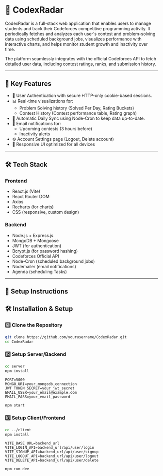# 🚀 CodexRadar

CodexRadar is a full-stack web application that enables users to manage students and track their Codeforces competitive programming activity. It periodically fetches and analyzes each user's contest and problem-solving data using scheduled background jobs, visualizes performance with interactive charts, and helps monitor student growth and inactivity over time.

The platform seamlessly integrates with the official Codeforces API to fetch detailed user data, including contest ratings, ranks, and submission history.

---

## 📌 Key Features

- 🔐 User Authentication with secure HTTP-only cookie-based sessions.
- 📊 Real-time visualizations for:
  - Problem Solving history (Solved Per Day, Rating Buckets)
  - Contest History (Contest performance table, Rating graph)
- 🔄 Automatic Daily Sync using Node-Cron to keep data up-to-date.
- 📧 Email notifications for:
  - Upcoming contests (3 hours before)
  - Inactivity alerts
- ⚙️ Account Settings page (Logout, Delete account)
- 📱 Responsive UI optimized for all devices

---

## 🛠️ Tech Stack

### Frontend
- React.js (Vite)
- React Router DOM
- Axios
- Recharts (for charts)
- CSS (responsive, custom design)

### Backend
- Node.js + Express.js
- MongoDB + Mongoose
- JWT (for authentication)
- Bcrypt.js (for password hashing)
- Codeforces Official API
- Node-Cron (scheduled background jobs)
- Nodemailer (email notifications)
- Agenda (scheduling Tasks)
---


## 🔧 Setup Instructions

## 🛠️ Installation & Setup
### 1️⃣ Clone the Repository
```sh
git clone https://github.com/yourusername/CodexRadar.git
cd CodexRadar
```

### 2️⃣ Setup Server/Backend
```sh
cd server
npm install
```
```env
PORT=5000
MONGO_URI=your_mongodb_connection
JWT_TOKEN_SECRET=your_jwt_secret
EMAIL_USER=your_email@example.com
EMAIL_PASS=your_email_password
```
```sh
npm start
```


### 3️⃣ Setup Client/Frontend
```sh
cd ../client
npm install
```
```env
VITE_BASE_URL=backend_url
VITE_LOGIN_API=backend_url/api/user/login
VITE_SIGNUP_API=backend_url/api/user/signup
VITE_LOGOUT_API=backend_url/api/user/logout
VITE_DELETE_API=backend_url/api/user/delete
```
```sh
npm run dev
```
